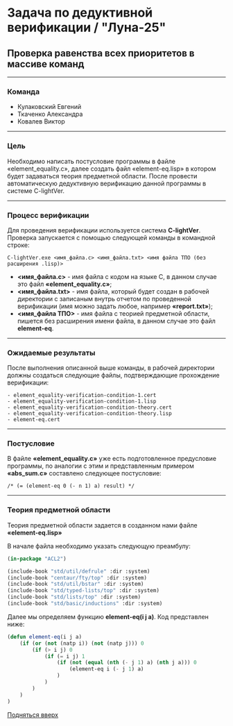<a id="anchor"></a>
# Задача по дедуктивной верификации / "Луна-25" 
## Проверка равенства всех приоритетов в массиве команд
---
### Команда
* Кулаковский Евгений
* Ткаченко Александра
* Ковалев Виктор
---
### Цель
Необходимо написать постусловие программы в файле «element_equality.c», далее создать файл «element-eq.lisp» в котором будет задаваться теория предметной области. После провести автоматическую дедуктивную верификацию данной программы в системе C-lightVer.

---
### Процесс верификации
Для проведения верификации используется система **C-lightVer**. Проверка запускается с помощью следующей команды в командной строке:

```````
C-lightVer.exe <имя_файла.c> <имя_файла.txt> <имя файла ТПО (без расширения .lisp)>
```````

- **<имя_файла.c>** - имя файла с кодом на языке C, в данном случае это файл **«element_equality.c»**;
- **<имя_файла.txt>** - имя файла, который будет создан в рабочей директории с записаным внутрь отчетом по проведенной верификации (имя можно задать любое, например **«report.txt»**);
- **<имя_файла ТПО>** - имя файла с теорией предметной области, пишется без расширения имени файла, в данном случае это файл **element-eq**.

---
### Ожидаемые результаты

После выполнения описанной выше команды, в рабочей директории должны создаться следующие файлы, подтверждающие прохождение верификации:

``````
- element_equality-verification-condition-1.cert
- element_equality-verification-condition-1.lisp
- element_equality-verification-condition-theory.cert
- element_equality-verification-condition-theory.lisp
- element-eq.cert
``````
---
### Постусловие

В файле **«element_equality.c»** уже есть подготовленное предусловие программы, по аналогии с этим и представленным примером **«abs_sum.c»** составлено следующее постусловие:

``````
/* (= (element-eq 0 (- n 1) a) result) */
``````
---
### Теория предметной области
Теория предметной области задается в созданном нами файле **«element-eq.lisp»**

В начале файла необходимо указать следующую преамбулу:

``````lisp
(in-package "ACL2")

(include-book "std/util/defrule" :dir :system)
(include-book "centaur/fty/top" :dir :system)
(include-book "std/util/bstar" :dir :system)
(include-book "std/typed-lists/top" :dir :system)
(include-book "std/lists/top" :dir :system)
(include-book "std/basic/inductions" :dir :system)
``````

Далее мы определяем функцию **element-eq(i j a)**. 
Код представлен ниже:
```lisp
(defun element-eq(i j a)
    (if (or (not (natp i)) (not (natp j))) 0
        (if (> i j) 0
            (if (= i j) 1
                (if (not (equal (nth (- j 1) a) (nth j a))) 0
                    (element-eq i (- j 1) a)
                )
            )
        )
    )
)
```
[Подняться вверх](#anchor)